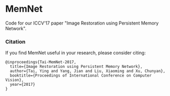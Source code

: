 # MemNet

Code for our ICCV'17 paper "Image Restoration using Persistent Memory Network".

### Citation
If you find MemNet useful in your research, please consider citing:

	@inproceedings{Tai-MemNet-2017,
	  title={Image Restoration using Persistent Memory Network},
	  author={Tai, Ying and Yang, Jian and Liu, Xiaoming and Xu, Chunyan},
	  booktitle={Proceedings of International Conference on Computer Vision},
	  year={2017}
	}

